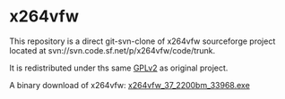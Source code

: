 x264vfw
=======

This repository is a direct git-svn-clone of x264vfw sourceforge project located at svn://svn.code.sf.net/p/x264vfw/code/trunk.

It is redistributed under ths same <a href="http://www.gnu.org/licenses/gpl-2.0.html">GPLv2</a> as original project.

A binary download of x264vfw: <a href="https://github.com/Oblong/x264vfw/raw/master/x264vfw_37_2200bm_33968.exe"> x264vfw_37_2200bm_33968.exe </a>